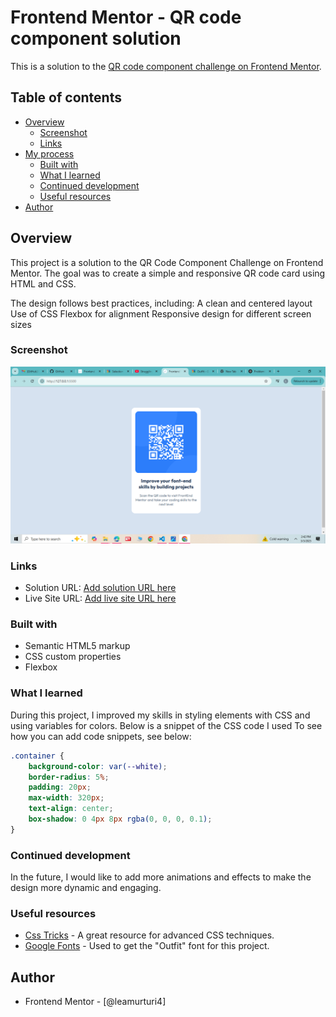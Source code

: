 # Frontend Mentor - QR code component solution

This is a solution to the [QR code component challenge on Frontend Mentor](https://www.frontendmentor.io/challenges/qr-code-component-iux_sIO_H). 

## Table of contents

- [Overview](#overview)
  - [Screenshot](#screenshot)
  - [Links](#links)
- [My process](#my-process)
  - [Built with](#built-with)
  - [What I learned](#what-i-learned)
  - [Continued development](#continued-development)
  - [Useful resources](#useful-resources)
- [Author](#author)

## Overview
This project is a solution to the QR Code Component Challenge on Frontend Mentor. The goal was to create a simple and responsive QR code card using HTML and CSS.

The design follows best practices, including:
A clean and centered layout
Use of CSS Flexbox for alignment
Responsive design for different screen sizes


### Screenshot

![QR Code Component Screenshot](./images/Screenshot.png)


### Links

- Solution URL: [Add solution URL here](https://your-solution-url.com)
- Live Site URL: [Add live site URL here](https://your-live-site-url.com)

### Built with

- Semantic HTML5 markup
- CSS custom properties
- Flexbox

### What I learned

During this project, I improved my skills in styling elements with CSS and using variables for colors. Below is a snippet of the CSS code I used
To see how you can add code snippets, see below:

```css
.container {
    background-color: var(--white);
    border-radius: 5%;
    padding: 20px;
    max-width: 320px;
    text-align: center;
    box-shadow: 0 4px 8px rgba(0, 0, 0, 0.1);
}
```

### Continued development

In the future, I would like to add more animations and effects to make the design more dynamic and engaging.

### Useful resources

- [Css Tricks](https://css-tricks.com/) - A great resource for advanced CSS techniques.
- [Google Fonts](https://fonts.google.com/) -  Used to get the "Outfit" font for this project.

## Author

- Frontend Mentor - [@leamurturi4]



